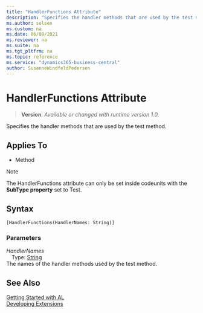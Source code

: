 ```yaml
---
title: "HandlerFunctions Attribute"
description: "Specifies the handler methods that are used by the test method."
ms.author: solsen
ms.custom: na
ms.date: 06/08/2021
ms.reviewer: na
ms.suite: na
ms.tgt_pltfrm: na
ms.topic: reference
ms.service: "dynamics365-business-central"
author: SusanneWindfeldPedersen
---
```

[//]: # (START>DO_NOT_EDIT)
[//]: # (IMPORTANT:Do not edit any of the content between here and the END>DO_NOT_EDIT.)
[//]: # (Any modifications should be made in the .xml files in the ModernDev repo.)

# HandlerFunctions Attribute
> **Version**: _Available or changed with runtime version 1.0._

Specifies the handler methods that are used by the test method.


## Applies To

- Method

> [!NOTE]
> The HandlerFunctions attribute can only be set inside codeunits with the **SubType property** set to Test.


## Syntax
```
[HandlerFunctions(HandlerNames: String)]
```

### Parameters

*HandlerNames*  
&emsp;Type: [String](../methods-auto/string/string-data-type.md)  
The names of the handler methods used by the test method.



[//]: # (IMPORTANT: END>DO_NOT_EDIT)
## See Also  
[Getting Started with AL](../devenv-get-started.md)  
[Developing Extensions](../devenv-dev-overview.md)  